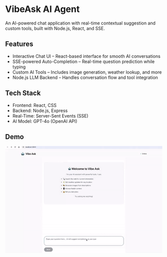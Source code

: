 # VibeAsk AI Agent
An AI-powered chat application with real-time contextual suggestion and custom tools, built with Node.js, React, and SSE.

## Features
- Interactive Chat UI – React-based interface for smooth AI conversations
- SSE-powered Auto-Completion – Real-time question prediction while typing
- Custom AI Tools – Includes image generation, weather lookup, and more
- Node.js LLM Backend – Handles conversation flow and tool integration

## Tech Stack
- Frontend: React, CSS
- Backend: Node.js, Express
- Real-Time: Server-Sent Events (SSE)
- AI Model: GPT-4o (OpenAI API)

## Demo
<img src="./vibeAsk.gif" width="800" />

